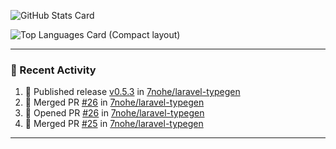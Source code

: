 ![GitHub Stats Card](https://github-readme-stats.vercel.app/api?username=7nohe&count_private=true&theme=react)

![Top Languages Card (Compact layout)](https://github-readme-stats.vercel.app/api/top-langs/?username=7nohe&layout=compact&theme=react)

---

### :koala: Recent Activity

<!--START_SECTION:activity-->
1. 🚀 Published release [v0.5.3](https://github.com/7nohe/laravel-typegen/releases/tag/v0.5.3) in [7nohe/laravel-typegen](https://github.com/7nohe/laravel-typegen)
2. 🎉 Merged PR [#26](https://github.com/7nohe/laravel-typegen/pull/26) in [7nohe/laravel-typegen](https://github.com/7nohe/laravel-typegen)
3. 💪 Opened PR [#26](https://github.com/7nohe/laravel-typegen/pull/26) in [7nohe/laravel-typegen](https://github.com/7nohe/laravel-typegen)
4. 🎉 Merged PR [#25](https://github.com/7nohe/laravel-typegen/pull/25) in [7nohe/laravel-typegen](https://github.com/7nohe/laravel-typegen)
<!--END_SECTION:activity-->

---
